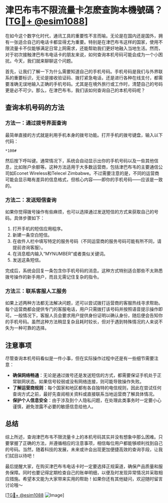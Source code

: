 # 津巴布韦不限流量卡怎麽查詢本機號碼？[[TG💪+ @esim1088](https://t.me/s/esim1088)]

在如今这个数字化时代，通讯工具的重要性不言而喻。无论是在国内还是国外，拥有一张适合自己的电话卡都显得尤为重要。特别是在津巴布韦这样的国家，使用不限流量卡不仅能够满足日常上网需求，还能帮助我们更好地融入当地生活。然而，对于初次接触津巴布韦电话卡的朋友来说，如何查询本机号码可能会成为一个小困扰。今天，我们就来聊聊这个问题。

首先，让我们了解一下为什么需要知道自己的手机号码。手机号码是我们与外界联系的重要标识，无论是接收验证码、拨打紧急电话，还是进行各种在线支付，都需要准确无误地输入正确的手机号码。尤其是在境外旅行或工作时，清楚自己的号码更是必不可少。那么，在津巴布韦，我们该如何查询自己的本机号码呢？

## 查询本机号码的方法

### 方法一：通过拨号界面查询

最简单直接的方式就是利用手机本身的拨号功能。打开手机的拨号键盘，输入以下代码：

```
*100#
```

然后按下呼叫键。通常情况下，系统会自动显示出你的手机号码以及一些其他信息，比如账户余额等。这种方法适用于大多数运营商，包括津巴布韦的主要通信公司如Econet Wireless和Telecel Zimbabwe。不过需要注意的是，不同的运营商可能会显示略有差异的信息格式，但核心内容——即你的手机号码——应该是一致的。

### 方法二：发送短信查询

如果你觉得拨号操作有些麻烦，也可以选择通过发送短信的方式来获取自己的号码。具体步骤如下：

1. 打开手机的短信应用程序。
2. 新建一条空白短信。
3. 在收件人栏中填写特定的服务号码（不同运营商的服务号码可能有所不同，请提前咨询客服）。
4. 在消息框内输入“MYNUMBER”或者类似关键词。
5. 发送这条短信。

完成后，系统会回复一条包含你手机号码的消息。这种方式特别适合那些不太熟悉拨号操作的新手用户，而且无需记住复杂的指令。

### 方法三：联系客服人工服务

如果上述两种方法都无法解决问题，还可以尝试拨打运营商的客服热线寻求帮助。每个运营商都会提供专门的客服电话，用户只需拨打该号码并按照语音提示操作即可。一般情况下，客服人员会要求用户提供身份证明以确认身份，随后便会告知你的手机号码。虽然这种方法稍显复杂且耗时较长，但对于遇到特殊情况的人来说不失为一种可靠的选择。

## 注意事项

尽管查询本机号码看似是一件小事，但在实际操作过程中还是有一些细节需要注意：

- **确保网络畅通**：无论是通过拨号还是发送短信的方式，都需要保证手机处于正常联网状态。如果信号较弱或没有网络连接，则可能导致操作失败。
- **了解运营商规则**：每个国家和地区都有各自独特的电信规则，因此在尝试任何查询方式之前，最好先查阅相关资料或直接联系当地运营商了解具体情况。
- **保护个人信息安全**：由于涉及到个人隐私问题，在处理此类事务时一定要小心谨慎，避免泄露不必要的敏感信息给他人。

## 总结

综上所述，查询津巴布韦不限流量卡上的本机号码其实并没有想象中那么困难。只要掌握了正确的方法，并遵循相应的注意事项，相信每位用户都能够顺利找到自己的号码。当然，随着科技的发展，未来或许会出现更加便捷高效的查询手段，让我们拭目以待吧！

最后提醒大家，在购买津巴布韦电话卡时一定要选择正规渠道，确保产品质量和服务保障。同时也要记得定期检查自己的账单明细，以便及时发现异常情况并采取相应措施。希望本文能为大家带来实用的帮助！如果你还有其他疑问，欢迎随时留言讨论哦～

[[TG💪+ @esim1088](https://t.me/s/esim1088) ![Image](https://i.postimg.cc/4NQfJmqS/Snipaste-2025-05-13-00-14-12.png)]